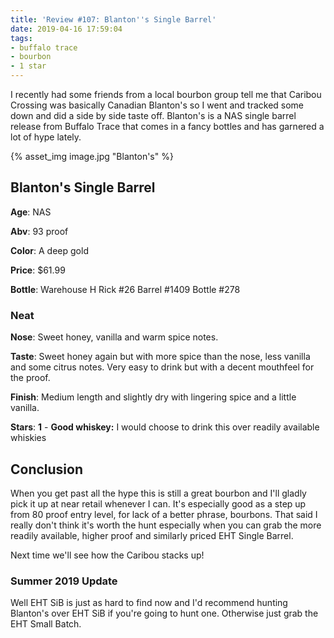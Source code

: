 ```yaml
---
title: 'Review #107: Blanton''s Single Barrel'
date: 2019-04-16 17:59:04
tags:
- buffalo trace
- bourbon
- 1 star
---
```


I recently had some friends from a local bourbon group tell me that Caribou Crossing was basically Canadian Blanton's so I went and tracked some down and did a side by side taste off. Blanton's is a  NAS single barrel release from Buffalo Trace that comes in a fancy bottles and has garnered a lot of hype lately.  

{% asset_img image.jpg "Blanton's" %}

## Blanton's Single Barrel
**Age**: NAS

**Abv**: 93 proof

**Color**: A deep gold 

**Price**: $61.99

**Bottle**: Warehouse H Rick #26 Barrel #1409 Bottle #278  

### Neat
**Nose**: Sweet honey, vanilla and warm spice notes.

**Taste**: Sweet honey again but with more spice than the nose, less vanilla and some citrus notes. Very easy to drink but with a decent mouthfeel for the proof.

**Finish**: Medium length and slightly dry with lingering spice and a little vanilla.

**Stars**: **1** - **Good whiskey:** I would choose to drink this over readily available whiskies

## Conclusion
When you get past all the hype this is still a great bourbon and I'll gladly pick it up at near retail whenever I can. It's especially good as a step up from 80 proof entry level, for lack of a better phrase, bourbons. That said I really don't think it's worth the hunt especially when you can grab the more readily available, higher proof and similarly priced EHT Single Barrel.

Next time we'll see how the Caribou stacks up!

### Summer 2019 Update

Well EHT SiB is just as hard to find now and I'd recommend hunting Blanton's over EHT SiB if you're going to hunt one. Otherwise just grab the EHT Small Batch.

